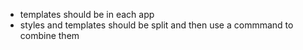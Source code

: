 - templates should be in each app
- styles and templates should be split and then use a commmand to combine them
